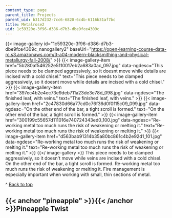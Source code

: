 ```yaml
---
content_type: page
parent_title: Projects
parent_uid: b317d232-7cc6-6820-6c4b-6116b31af7bc
title: Metalrose2
uid: 1c59320e-3f96-d386-d7b3-dbe9fce4309c
---
```


{{< image-gallery id="1c59320e-3f96-d386-d7b3-dbe9fce4309c_nanogallery2" baseUrl="https://open-learning-course-data-rc.s3.amazonaws.com/3-a04-modern-blacksmithing-and-physical-metallurgy-fall-2008/" >}}
{{< image-gallery-item href="5b280af546252e5110017eb2a683a0ac_097.jpg" data-ngdesc="This piece needs to be clamped aggressively, so it doesnt move while details are incised with a cold chisel." text="This piece needs to be clamped aggressively, so it doesnt move while details are incised with a cold chisel." >}}
{{< image-gallery-item href="397ec4b2e4ec73e9deb711a23de3e78d_098.jpg" data-ngdesc="The finished leaf, with veins." text="The finished leaf, with veins." >}}
{{< image-gallery-item href="2c47830d66a77cd0c76f36d0f0f15c09_099.jpg" data-ngdesc="On the other end of the bar, a tight scroll is formed." text="On the other end of the bar, a tight scroll is formed." >}}
{{< image-gallery-item href="300199c55657d111016e740724343ed0_100.jpg" data-ngdesc="Re-working metal too much runs the risk of weakening or melting it." text="Re-working metal too much runs the risk of weakening or melting it." >}}
{{< image-gallery-item href="d563bab91314b35a80bc861c4b2e92d1_101.jpg" data-ngdesc="Re-working metal too much runs the risk of weakening or melting it." text="Re-working metal too much runs the risk of weakening or melting it." >}}
{{</ image-gallery >}}
This piece needs to be clamped aggressively, so it doesn't move while veins are incised with a cold chisel. On the other end of the bar, a tight scroll is formed. Re-working metal too much runs the risk of weakening or melting it. Fire management is especially important when working with small, thin sections of metal.

^ [Back to top](#top)

{{< anchor "pineapple" >}}{{< /anchor >}}Pineapple Twist
--------------------------------------------------------